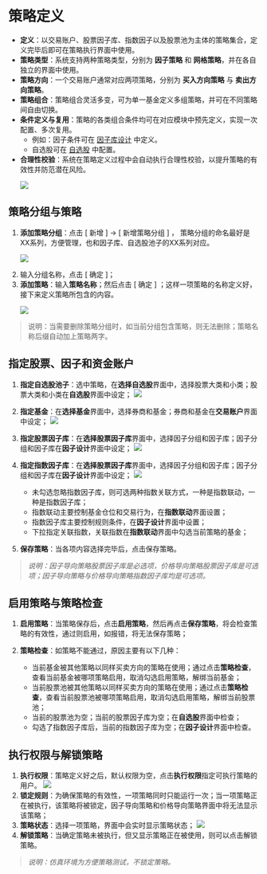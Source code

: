 # 策略定义

- **定义**：以交易账户、股票因子库、指数因子以及股票池为主体的策略集合，定义完毕后即可在策略执行界面中使用。
- **策略类型**：系统支持两种策略类型，分别为 **因子策略** 和 **网格策略**，并在各自独立的界面中使用。  
- **策略方向**：一个交易账户通常对应两项策略，分别为 **买入方向策略** 与 **卖出方向策略**。  
- **策略组合**：策略组合灵活多变，可为单一基金定义多组策略，并可在不同策略间自由切换。
- **条件定义与复用**：策略的各类组合条件均可在对应模块中预先定义，实现一次配置、多次复用。  
  - 例如：因子条件可在 [因子库设计](./Factor_Library_Design.md) 中定义。  
  - 自选股可在 [自选股](./Custom_Stocks.md) 中配置。 
- **合理性校验**：系统在策略定义过程中会自动执行合理性校验，以提升策略的有效性并防范潜在风险。
  <p align="left">
    <img  src="./images/strategy_definition.png"/ style="max-width:none;">
 </p>


## 策略分组与策略

1. **添加策略分组**：点击 [ 新增 ] -> [ 新增策略分组 ] ， 策略分组的命名最好是XX系列，方便管理，也和因子库、自选股池子的XX系列对应。
   <p align="left">
    <img  src="./images/strategy_group_add.png"/ style="max-width:none;">
 </p>
   
2. 输入分组名称，点击 [ 确定 ]；
3. **添加策略**：输入**策略名称**；然后点击  [ 确定 ] ；这样一项策略的名称定义好，接下来定义策略所包含的内容。
   <p align="left">
    <img  src="./images/strategy_add.png"/ style="max-width:none;">
 </p>
   
> 说明：当需要删除策略分组时，如当前分组包含策略，则无法删除；策略名称后缀自动加上策略两字。

## 指定股票、因子和资金账户

1. **指定自选股池子**：选中策略，在**选择自选股**界面中，选择股票大类和小类；股票大类和小类在**自选股**界面中设定；
	![](./images/strategy_select_stock.png)
2. **指定基金**：在**选择基金**界面中，选择券商和基金；券商和基金在**交易账户**界面中设定；
	![](./images/strategy_select_fund.png)
3. **指定股票因子库**：在**选择股票因子库**界面中，选择因子分组和因子库；因子分组和因子库在**因子设计**界面中设定；
	![](./images/strategy_select_factor.png)
4. **指定指数因子库**：在**选择股票因子库**界面中，选择因子分组和因子库；因子分组和因子库在**因子设计**界面中设定；
	![](./images/strategy_select_index_factor.png)
	- 未勾选忽略指数因子库，则可选两种指数关联方式，一种是指数联动，一种是指数因子库；
	- 指数联动主要控制基金仓位和交易行为，在**指数联动**界面设置；
	- 指数因子库主要控制规则条件，在**因子设计**界面中设置；
	- 下拉指定关联指数，关联指数在**指数联动**界面中勾选当前策略的基金；

5. **保存策略**：当各项内容选择完毕后，点击保存策略。

>*说明：因子导向策略股票因子库是必选项，价格导向策略股票因子库是可选项；因子导向策略与价格导向策略指数因子库均是可选项。*

## 启用策略与策略检查
1. **启用策略**：当策略保存后，点击**启用策略**，然后再点击**保存策略**，将会检查策略的有效性，通过则启用，如报错，将无法保存策略；

2. **策略检查**：如策略不能通过，原因主要有以下几种：

   - 当前基金被其他策略以同样买卖方向的策略在使用；通过点击**策略检查**，查看当前基金被哪项策略启用，取消勾选启用策略，解绑当前基金；
   - 当前股票池被其他策略以同样买卖方向的策略在使用；通过点击**策略检查**，查看当前股票池被哪项策略启用，取消勾选启用策略，解绑当前股票池；
   - 当前的股票池为空；当前的股票因子库为空；在**自选股**界面中检查；
   - 勾选了指数因子库后，当前的指数因子库为空；在**因子设计**界面中检查。

## 执行权限与解锁策略
1. **执行权限**：策略定义好之后，默认权限为空，点击**执行权限**指定可执行策略的用户。
	![](_assets/images/strategy_user_right.png)
2. **锁定规则**：为确保策略的有效性，一项策略同时只能运行一次；当一项策略正在被执行，该策略将被锁定，因子导向策略和价格导向策略界面中将无法显示该策略；
3. **策略状态**：选择一项策略，界面中会实时显示策略状态；
    ![](_assets/images/strategy_status.png)
4. **解锁策略**：当确定策略未被执行，但又显示策略正在被使用，则可以点击解锁策略。

>*说明：仿真环境为方便策略测试，不锁定策略。*

